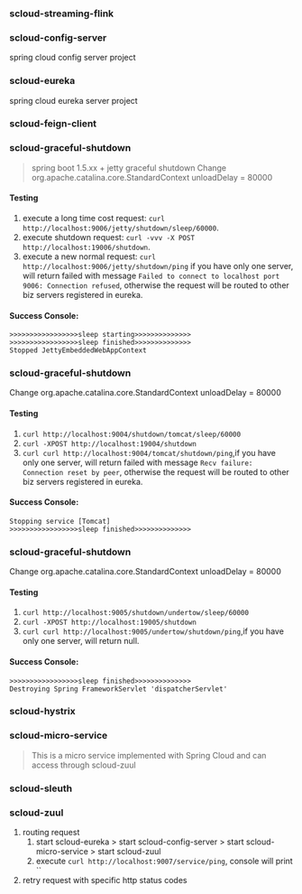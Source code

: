 ### scloud-streaming-flink


### scloud-config-server
spring cloud config server project


### scloud-eureka
spring cloud eureka server project


### scloud-feign-client


### scloud-graceful-shutdown
 > spring boot 1.5.xx + jetty graceful shutdown
 > Change org.apache.catalina.core.StandardContext unloadDelay = 80000

#### Testing
1. execute a long time cost request: `curl http://localhost:9006/jetty/shutdown/sleep/60000`.
2. execute shutdown request: `curl -vvv -X POST http://localhost:19006/shutdown`.
3. execute a new normal request: `curl http://localhost:9006/jetty/shutdown/ping` if you have only one server, will return failed with message `Failed to connect to localhost port 9006: Connection refused`, otherwise the request will be routed to other biz servers registered in eureka.

#### Success Console:
```
>>>>>>>>>>>>>>>>>sleep starting>>>>>>>>>>>>>>
>>>>>>>>>>>>>>>>>sleep finished>>>>>>>>>>>>>>
Stopped JettyEmbeddedWebAppContext
```


### scloud-graceful-shutdown
Change org.apache.catalina.core.StandardContext unloadDelay = 80000

#### Testing
1. `curl http://localhost:9004/shutdown/tomcat/sleep/60000`
2. `curl -XPOST http://localhost:19004/shutdown`
3. `curl curl http://localhost:9004/tomcat/shutdown/ping`,if you have only one server, will return failed with message `Recv failure: Connection reset by peer`, otherwise the request will be routed to other biz servers registered in eureka.

#### Success Console:
```>>>>>>>>>>>>>>>>>sleep starting>>>>>>>>>>>>>>
Stopping service [Tomcat]
>>>>>>>>>>>>>>>>>sleep finished>>>>>>>>>>>>>>
```


### scloud-graceful-shutdown
Change org.apache.catalina.core.StandardContext unloadDelay = 80000

#### Testing
1. `curl http://localhost:9005/shutdown/undertow/sleep/60000`
2. `curl -XPOST http://localhost:19005/shutdown`
3. `curl curl http://localhost:9005/undertow/shutdown/ping`,if you have only one server, will return null.

#### Success Console:
```>>>>>>>>>>>>>>>>>sleep starting>>>>>>>>>>>>>>
>>>>>>>>>>>>>>>>>sleep finished>>>>>>>>>>>>>>
Destroying Spring FrameworkServlet 'dispatcherServlet'
```


### scloud-hystrix


### scloud-micro-service
> This is a micro service implemented with Spring Cloud and can access through scloud-zuul


### scloud-sleuth


### scloud-zuul
1. routing request
    1. start scloud-eureka > start scloud-config-server > start scloud-micro-service > start scloud-zuul
    2. execute `curl http://localhost:9007/service/ping`, console will print ``
2. retry request with specific http status codes








